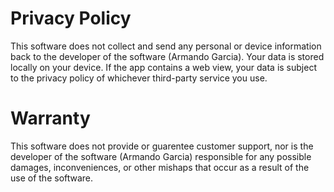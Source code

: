 # Privacy Policy

This software does not collect and send any personal or device information back to the developer of the software (Armando Garcia). Your data is stored locally on your device. If the app contains a web view, your data is subject to the privacy policy of whichever third-party service you use.

# Warranty

This software does not provide or guarentee customer support, nor is the developer of the software (Armando Garcia) responsible for any possible damages, inconveniences, or other mishaps that occur as a result of the use of the software.
